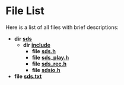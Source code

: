
# File List

Here is a list of all files with brief descriptions:


* **dir** [**sds**](dir_d8edc0eab7a99ea71a7d0245c268925a.md)     
    * **dir** [**include**](dir_d09908635ef304ba819d3349bcb716bf.md)     
        * **file** [**sds.h**](sds_8h.md)     
        * **file** [**sds\_play.h**](sds__play_8h.md)     
        * **file** [**sds\_rec.h**](sds__rec_8h.md)     
        * **file** [**sdsio.h**](sdsio_8h.md)     
* **file** [**sds.txt**](sds_8txt.md) 

